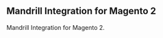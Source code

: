 Mandrill Integration for Magento 2
----------------------------------

Mandrill Integration for Magento 2.